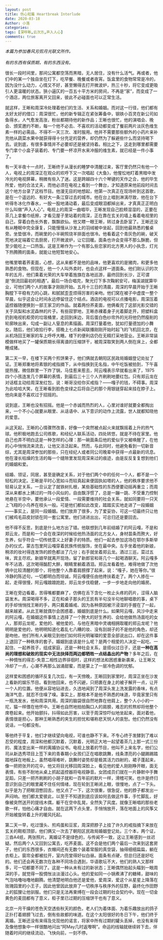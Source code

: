 ```yaml
---
layout: post
title: 伤心短篇 Heartbreak Interlude
date: 2020-03-18
Author: 小落
categories: 
tags: [深呼晰,云次方,声入人心]
comments: true
--- 
```


*本篇为参加春风刃剪月光联文所作。*<br><br>
*有的东西有保质期，有的东西没有。*<br>
<!--more-->

很长一段时间里，那间公寓都空荡而黑暗，无人居住，没有什么活气。再或者，他们中的某一个独自坐在灯下，吃早餐、晚餐或者夜宵。饭盒里的食物常常是冷的，因为没什么动力，心情又不好，甚至懒得去打开微波炉，热三十秒，将它变成更吸引人更温暖的状态。狭小逼仄的一百五十平方米的房间，不再是“家”，而变成了一个酒店，两位旅客离开又回来，彼此不必碰面也可以正常生活。<br>



就这样，王晰和周深冷处理着他们的生活、关系和婚姻。而对这一行径，他们都有太好太好的借口：周深很忙，他的新专辑正在紧张筹备中，钢铁小百灵在新公司如鱼得水，人气愈发高涨，粉丝都期待他的新作品；王晰也很忙，他的演唱会、晚会、颁奖邀约不断，每一个他不必去、不喜欢的活动都变成了餐前两片淡灰色维生素一样的必需品，不得不一天三次、准时服用。他并不需要那些额外的小药片来补充他从蔬菜水果中就获得得十分充足的营养，却仍然为了躲避些什么而坚持喝下去。说到底，有很多事情并不必要却还是被坚持着。相比之下，这走到哪里都需要专门拿个小盒子装着的、专门要一杯凉开水来冲服的维生素，就已经是一件小事了。<br>



有一天半夜十一点时，王晰终于从漫长的睡梦中清醒过来，客厅里仍然只有他一个人，电视上的周深正在观众的欢呼下又一次唱起《大鱼》，他惺忪地盯着黑暗中发冷光的电视屏幕，稍微有些入了迷。这是跨越四十六个琴键的天作之合，他的毕生所爱，他的合法丈夫，而他必须在电视上看到一个舞台，才知道原来他前段时间去这个地方台录了这档节目。他漫无目的地想起，他第一次真正在现场听到这首歌，是在一个遥远的、有好大一条江穿过去的城市。他在台上唱到淋漓尽致，他在台下听得冬冰化作春水，一股一股地涌动着，最后变成眼泪都掉出来，才真真正正明白什么叫做“声入人心”。电视上的周深一曲唱毕，王晰发现自己脸颊湿湿的，正要在茶几上拿餐巾纸擦，才看见屋子里站着的周深，正在靠在玄关的墙上看着电视里的自己，穿着白色长外套，飘飘欲仙。他又瞟一眼王晰，转过身去卧室了。王晰还没有从睡眠中完全康复，只能慢慢从沙发上的羽绒被中坐起，回到他最熟悉的餐桌旁。坐垫很冷，而碗里的小半碗照烧羊排面也很冷。他看着这个青灰色的碗，破天荒地决定端着它去厨房，打开微波炉，让它回暖。面条也许会变得不那么酥脆，但至少能吃上一口热饭。这是王晰作为一个有那么些恋家的北方男人的小执念，灯光下热腾腾的面条，就能让他短暂地安心。<br>




他嘴里嚼着荞麦面，心想，这从来都不是他的品味，他更喜欢的是猪肉，和更多他熟悉的食物。但现在，他一个人叫外卖时，也会点这样一道面条。他们刚认识的次年的五月，他们乘着光荣的大车举着旌旗在各地巡游，最终回到长沙，正可谓是“倒流回最初的相遇”。最后一场合唱完，聚光灯下多次鞠躬安可，梅溪湖就算毕业，可他们两个人的故事才刚刚开始。五月十三日的清晨，周深的早晨开始于王晰胸膛下平稳有力的心跳，和腻腻歪歪烦得厉害的亲吻。他们窝在被子中虚度一整个早晨，似乎这会让时间永远停留住这个结点。酒店的电视可以点播电影，周深压着遥控器随便换到一部王家卫的作品。就着两份荞麦面，他俩看完了这部光影交错的关于凤梨和水泥森林的片子。有些寂寥地，王晰赤裸着身子光着脚走开，把塑料盒扔到电视机柜旁的垃圾桶里，走回到床边，背后蛋白色纱帘外的光将他仍然瘦削的轮廓映出来，勾成一副让人窒息的素描画。周深打量着他，犹如打量德加的小舞女。随后，他们收拾行李，搭晚上七点新闻联播刚刚开始时起飞的飞机回北京，在从机场回王晰家的车上呼呼大睡。楼下的便利店仍在无精打采地营业。王晰非常装模做样地买了一罐保质期长得离谱的压缩饼干，被周深取笑到两人倒在床上，全都睡成猪。<br>



第二天一早，在楼下买两个煎饼果子，他们俩就去朝阳区民政局婚姻登记处扯了证。王晰郑重地将素银的戒指摘下，从中指换到无名指，中午吃饭被拍到，下午喜提热搜。微信群里一下炸了锅，马佳惹来惹去，阿云嘎表示早就看出来了，1975四个小孩连发几个屏幕的表情，到最后三十三个人齐刷刷地要红包。只有郑云龙在对话框主动给周深发红包，说：晰哥没给你买戒指？——嘎子的钱，不碍事。周深为此哈哈大笑，在王晰看到脸色变绿之后将自己的那个用银链穿起来挂在脖子上。他向来是不喜欢过于招摇的。<br>



说到底，王晰也没有招摇。他是一个赤诚而热烈的人，心里对谁好就要全都掏出来，一个不小心就要从眼里、从话语中、从下意识的动作上流露，世人就都知晓他的爱意。<br>



从这天起，王晰的心情骤然改善，好像一个突然被点起火来就飘摇着上升的热气球。他积极地跑去公司练歌，和经纪人联系活动，四处转悠，就是不待在家里。他自己也弄不明白这是一种怎样的心理：那一碗面条后他的爱似乎又被唤醒了，在他的心中悄悄流来流去，让他又活泛起来。然而，与此同时，他避免看到一切新音综，尤其是周深参加的那些，只在经纪人或者同公司晚辈中获得一点最新的讯息。他在漫长枯燥的生活的每一个缝隙里发现周深来过的痕迹，由是反反复复想到他们的婚姻和爱。<br>



结婚、领证，同居，甚至是确定关系，对于他们两个中的任何一个人，都不是一个轻松的决定。王晰是平时心宽如斗而较真起来便固执如塔的人，他的秩序要求他不轻易认定关系，一旦认定了就铁树扎根，某些基础性的东西便要动摇再重立；而周深从来都水上拂过的一阵小风似的，自由飘浮惯了，总是一蹦一跳、不受重力控制地悬在半空中，要他承认一段爱情、一段需要维持的社会关系，就如同要将一只天上飞翔的小鸟养在枝头一般。可是他们都如此改变，踏踏实实地走进了一段婚姻——事实上，是同一段婚姻。他们放弃了很多，为了爱妥协，可这一切最终只让他们被鸡毛蒜皮封锁在同一套公寓里。他们进进出出，可总归还是要回去。<br>



他不得不反思，到底是什么地方出了错。他联想到几年前结婚了的阿云嘎，不是和郑云龙，而是和一个会在夜深的时候给他热汤面的北方女人，身材苗条而胯大，好生养，似乎符合一切传统意义上好妻子的特质。他们一起去参加这场在鄂尔多斯举办的仪式，蒙古包里阿云嘎穿着民族传统服饰，坐在最中央。左手坐着他的新娘，稍浓的妆衬得连发饰的颜色都淡了几分；右手就坐着郑云龙。酒过三巡，菜过五味，宾主尽欢。新娘早就离开现场，留了新郎官和哥几个一起喝酒聊天。阿云嘎多年不沾酒，这次喝得酩酊大醉，眼睛里躺着酒泪。郑云龙看着他，难得地做了次他俩中比较清醒的那个，将他整个人靠着肩膀撑了起来，说：“嘎子，她在等你。”很冷静的陈述句，一切都明白而坦诚，阿云嘎便任由他搀扶着走了。两个人掺在一起，走得很慢，阿云嘎踉踉跄跄，郑云龙步伐稳健，一步一步地走向他的婚房。<br>



王晰在旁边看着，苦得嘴都要麻了，仿佛在舌下含化一枚止头疼的药片，涩得人脑袋发木。周深喝得不多，正在和桌子那头的王凯有半句没半句地聊唱歌的事，桌下的手却悄悄找王晰的手，两只戴着婚戒、因为各种原因被汗浸湿的手握在了一起，越来越紧。从此王晰就偶尔会困惑着，婚姻到底是什么。如果阿云嘎，风沙中走来的阿云嘎，在婚姻这件事情上选择了一个胯大的好生养的、会给他做热汤面吃的女人，那郑云龙呢，爱他的、被他爱的、与他在黑暗中灵魂相拥取暖的郑云龙呢？他明明是爱他的，他明明知道化着乱七八糟的妆、没有刮胡子的不是他的角色，却还是吻他，他们所有人亲眼见到他们如何将光明璀璨的爱意全部说出口，却在这件事上退回了一种秩序的套子。婚姻到底该是什么呢？是两个相爱的人决定一起吃、一起住、一起养孩子，组成家庭，还是一种社会关系，是搭伙过日子，还是**一种在高尚的理想和破败的现实中无法抉择而两边都牺牲一点结晶出的产物**？多年之后，在一种惆怅的得志-失意二相性边界徘徊时，这样的想法和困惑重新袭来，让王晰又冷却了一点，心潮不再那么汹涌甜蜜，而是蒙上了一层冷色调的忧郁。<br>



这样爱和困惑的循环反复几次后，有一天傍晚，王晰回到家里时，周深正坐在沙发上看新的娱乐节目。看到他回来，也不闪避，只把裹在身上的被子解开一点，让开一个人的位置。他便从容地钻进去，久违地闻到了周深头发上洗发露的香味，有点海洋气息，就忍不住嗅了嗅。事实上，那根本不是他不熟悉的味道，毕竟家里只有一瓶洗发水，他和周深共用。周深的脑袋很自然地靠在他肩上，整个人小小的一坨，猫一样偎在他怀中。王晰也自然地拍拍胸口人的肩膀，难忍的煎熬却将他整个席卷起来。他开始颤抖，抖得如此厉害，以至于周深惊吓似地坐起来，面对着他，表情很是担心，那种王晰熟悉的夹生的担忧和堪称悲天悯人的哀愁。他们仍然没有说话，一句都没有。<br>



等他终于平复，他们才继续望向电视，可谁也静不下来。不专心终于发酵到了难以忍受的程度，周深和他都沉默着，沉默着，光明正大地一起望着茶几上那一式三份的、魔法变出来一样的离婚协议书。电视上放着的节目，他叫不上来名字，他们公司从新选秀项目上签下来的青春期小女孩们正在唱歌跳舞，线条漂亮的小腿踢踢踏踏地踩在地板上，虽然唱得难听，跳舞时姿势却是极其活力四射的，裙子蓬起来，像一把把张开的花伞。他又将目光移回周深脸上，看见他的爱人刚刚睁开眼，面无表情，有些不耐地从桌上抓起遥控器将电视静音。女团成员们就在一片静默中手舞足蹈，只差一把齐刷刷的小胡子就和一百年前的默片一样，滑稽可笑。也许是终归意识到自己的眼里藏不住任何情绪，现在轮到王晰闭上眼，很慢地，点了一下头。似乎是为了把眼泪憋回去，他又点了一下，这次很重，很急促，他的脖子都发出一声闷响。他们都太爱彼此，以至于不知道到底应该如何去做这件事，手忙脚乱，好像被突然送开的提线木偶，躯干在空中乱晃，全然失了风度。就像王晰唱的那些老歌一样，怕他心痛才自由。就在这两下点头里，手悄悄放开，落在地面上的风筝又开始被旋转着上升的暖风托起。<br>



第二天一早，吃过馒头、煎鸡蛋和豆浆，周深把脖子上挂了许久的戒指摘下来放在玄关的鞋柜顶部，他们俩又一次去了朝阳区民政局婚姻登记处。三个本，两个证，三沓A4纸，两张照片。离婚证不是绿色的，与传闻不一致，这让王晰感到一丝迟疑。然后两个人又回到公寓去，吃荞麦面。这不会是他们两个最后一次来到这套房子，他们的东西很多，衣帽间还有无数个装着常服的真空袋，抽得细细扁扁，躺在衣柜上。窗帘全都被拉开，室内亮堂得好似白昼。面条有点硬，但总归还是好吃的。他们还会再无数次在各种不同场合遇到，华语歌坛不大，他们的熟人又那样多，可一切都要不同了。这是一种从未有过的新状态；王晰偶然抬起头瞄到一眼周深的手，就觉得一股惆怅淡淡漫过心头。他的爱如同一小锅煮沸了的糖稀，甜味的气泡咕噜咕噜地翻腾。他清楚地明白他还是爱他，爱周深，爱这个从星星上降落在玫瑰园里的小王子，因此他曾因此放弃了一切秩序与秩序外的狂野，最终化作田野上的狐狸让他驯服。他们只是无法再束缚在一段会过期的社会契约中。现在一切金黄色的麦田都有了意义，柜子里已过期的压缩饼干也有了意义。<br>



北京一月干燥的苍色天空透些秋天的颜色，老人们为着体面、为着乐趣放出的鸽子正扑打着翅膀飞过去，倒有些故都的味道。在这个太阳很好的冬日下午，他们终于离婚。王晰还没有来得及兑现他的诺言，将家中所有过期的罐头丢掉，也没有来得及像他想象中一样很酷地问出“阿May几时返嚟啊”。命运的线轴就继续转下去，伴随着时间的继续流动，飞快向前，一刻不停。<br>

